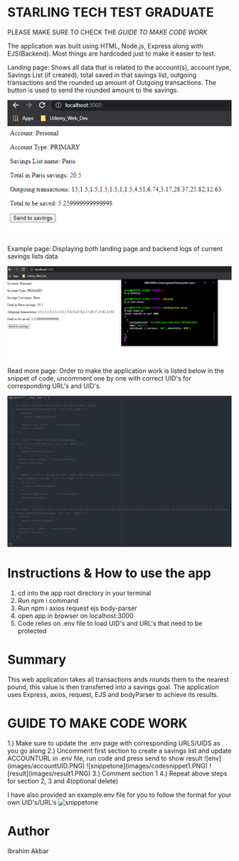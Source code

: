 # STARLING TECH TEST GRADUATE

PLEASE MAKE SURE TO CHECK THE *GUIDE TO MAKE CODE WORK*

The application was built using HTML, Node.js, Express along with EJS(Backend). Most things are hardcoded just to make it easier to test.

Landing page: Shows all data that is related to the account(s), account type, Savings List (if created), total saved in that savings list, outgoing transactions and the rounded up amount of Outgoing
transactions. The button is used to send the rounded amount to the savings.

![home](images/dataViewed.PNG)

Example page: Displaying both landing page and backend logs of current savings lists data

![example](images/showAll.PNG)

Read more page: Order to make the application work is listed below in the snippet of code, uncomment one by one with correct UID's for corresponding URL's and UID's.

![order](images/postRequests.PNG)

<h1>Instructions & How to use the app</h1>
<ol>
  <li>cd into the app root directory in your terminal</li>
  <li>Run npm i command</li>
  <li>Run npm i axios request ejs body-parser</li>
  <li>open app in browser on localhost:3000</li>
  <li>Code relies on .env file to load UID's and URL's that need to be protected</li>
  </ol>


<h1>Summary</h1>
This web application takes all transactions ands rounds them to the nearest pound, this value is then transferred into a savings goal. The application uses Express, axios, request,
EJS and bodyParser to achieve its results.

<h1>GUIDE TO MAKE CODE WORK</h1>
1.) Make sure to update the .env page with corresponding URLS/UIDS as you go along
2.) Uncomment first section to create a savings list and update ACCOUNTURL in .env file, run code and press send to show result
![env](images/accountUID.PNG)
![snippetone](images/codesnippet1.PNG)
![result](images/result1.PNG)
3.) Comment section 1
4.) Repeat above steps for section 2, 3 and 4(optional delete)

I have also provided an example.env file for you to follow the format for your own UID's/URL's
![snippetone](images/exampleEnd.PNG)

<h1>Author</h1>
Ibrahim Akbar

